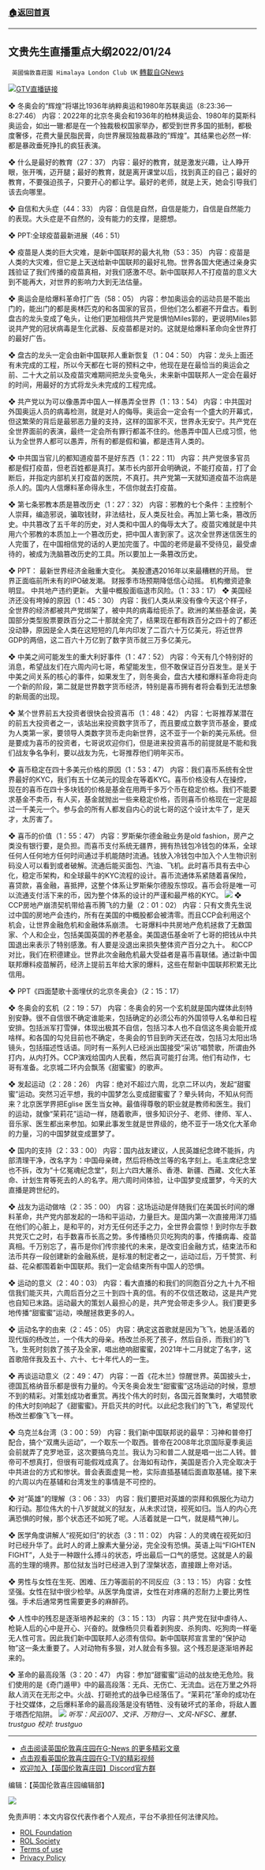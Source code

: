 ###  [:house:返回首頁](https://github.com/ourhimalayas/txt)
---


## 文贵先生直播重点大纲2022/01/24
` 英國倫敦喜莊園 Himalaya London Club UK` [轉載自GNews](https://gnews.org/zh-hans/1905113/)

![](https://assets.gnews.org/wp-content/uploads/2022/01/012307.jpg)[GTV直播链接](https://gtv.org/video/id=61eea3ca28a108147c61a4dc)

❖ 冬奥会的“辉煌”将堪比1936年纳粹奥运和1980年苏联奥运（8:23:36—8:27:46）
内容：2022年的北京冬奥会和1936年的柏林奥运会、1980年的莫斯科奥运会，如出一辙:都是在一个独裁极权国家举办，都受到世界多国的抵制，都极度奢侈，花费大量民脂民膏，向世界展现独裁暴政的“辉煌”。其结果也必然一样:都是暴政垂死挣扎的疯狂表演。

❖ 什么是最好的教育（27：37）
内容：最好的教育，就是激发兴趣，让人睁开眼，张开嘴，迈开腿；最好的教育，就是离开课堂以后，找到真正的自己；最好的教育，不要强迫孩子，只要开心的都让学。最好的老师，就是上天，她会引导我们该去向哪里。

❖ 自信和大头症（44：33）
内容：自信是自然，自信是能力，自信是自然能力的表现。大头症是不自然的，没有能力的支撑，是臆想。

❖ PPT:全球疫苗最新进展（46：51）

❖ 疫苗是人类的巨大灾难，是新中国联邦的最大礼物（53：35）
内容：疫苗是人类的大灾难，但它是上天送给新中国联邦的最好礼物。世界各国大佬通过亲身实践验证了我们传播的疫苗真相，对我们感激不尽。新中国联邦人不打疫苗的意义大到不能再大，对世界的影响力大到无法估量。

❖ 奥运会是给爆料革命打广告（58：05）
内容：参加奥运会的运动员是不能出门的，能出门的都是奥林匹克的和各国家的官员，但他们怎么都避不开盘古。看到盘古的龙头变成了龟头，让他们更加相信共产党是惧怕Miles郭的，更说明Miles郭说共产党的冠状病毒是生化武器、反疫苗都是对的。这就是给爆料革命向全世界打的最好广告。

❖ 盘古的龙头一定会由新中国联邦人重新恢复（1：04：50）
内容：龙头上面还有未完成的工程，所以今天都在七哥的预料之中，他现在是在最恰当的奥运会之前、二十大之前以及疫苗灾难期间把龙头变龟头，未来新中国联邦人一定会在最好的时间，用最好的方式将龙头未完成的工程完成。

❖ 共产党以为可以像愚弄中国人一样愚弄全世界（1：13：54）
内容：中共国对外国奥运人员的病毒检测，就是对人的侮辱。奥运会一定会有一个盛大的开幕式，但这繁荣的背后是最邪恶力量的支持，这样的国家不灭，世界永无安宁。共产党在全世界面前的表演，最终一定会所有罪行都盖不住的。他愚弄中国人已成习惯，他认为全世界人都可以愚弄，所有的都是假和骗，都是违背人类的。

❖ 中共国当官儿的都知道疫苗不是好东西（1：22：11）
内容：共产党很多官员都是假打疫苗，但老百姓都是真打。某市长内部开会明确说，不能打疫苗，打了会断后，并指定内部机关打疫苗的医院，不真打。共产党第一天就知道疫苗不治病是杀人的。国内人信爆料革命得永生，不信你就去打疫苗。

❖ 第七条邪教本质是篡改历史（1：27：32）
内容：邪教的七个条件：主控制个人崇拜，编造邪说，骗取钱财，非法结社，反人类反社会。再加上第七条，篡改历史。中共篡改了五千年的历史，对人类和中国人的侮辱太大了。疫苗灾难就是中共用六个邪教的本质加上一个篡改历史，把中国人害到家了。这次全世界迷信医生的人完蛋了，在中国相信党的话的人更加完蛋了。中国的老师是最不受待见，最受虐待的，被成为洗脑篡改历史的工具。所以要加上一条篡改历史。

❖ PPT： 最新世界经济金融重大变化。 美股遭遇2016年以来最糟糕的开局。 世界正面临前所未有的IPO破发潮。 财报季市场预期降低信心动摇。 机构撤资迹象明显。 中共地产违约更新。 大量中概股面临退市风险。（1：33：17）
❖ 美国经济还没有垮掉的原因（1：45：30）
内容：我们人类从来没有像今天这个样子，全世界的经济都被共产党绑架了，被中共的病毒给扼杀了。欧洲的某些基金说，美国部分类型股票要跌百分之二十那就全完了，结果现在都有跌百分之四十的了都还没动静，原因是全人类在这短短的几年内印发了二百六十万亿美元，将近世界GDP的两倍，这二百六十万亿到了数字货币就三万多亿美元。

❖ 中美之间可能发生的重大利好事件（1：47：52）
内容：今天有几个特别好的消息，希望战友们在六周内问七哥，希望能发生，但不敢保证百分百发生。是关于中美之间关系的核心的事件，如果发生了，则冬奥会，盘古大楼和爆料革命将走向一个新的阶段，第二就是世界数字货币经济，特别是喜币拥有者将会看到无法想象的新局面的出现。

❖ 某个世界前五大投资者很快会投资喜币（1：48：42）
内容：七哥推荐某潜在的前五大投资者之一，该站出来投资数字货币了，而且要成立数字货币基金，要成为人类第一家，要领导人类数字货币走向新世界，这不亚于一个新的美元系统。但是要成为喜币的投资者，七哥说欢迎你们，但是进来投资喜币的前提就是不能和我们战友争名争利，要以战友为先，七哥推荐他们明年买币。

❖ 喜币稳定在四十多美元价格的原因（1：53：47）
内容：我们喜币系统有全世界最好的KYC，我们有五十亿美元的现金在等着KYC。喜币价格没有人在操控，现在的喜币在四十多块钱的价格是基金在用两千多万个币在稳定价格。我们不能要求基金不卖币，有人买，基金就抛出一些来稳定价格，否则喜币价格现在一定是超过一千美元一个。参与会的所有人都发自内心的说七哥的这个设计太牛了，是天才，太厉害了。

❖ 喜币的价值（1：55：47）
内容：罗斯柴尔德金融业务是old fashion，房产之类没有银行要，是负担。而喜币支付系统无疆界，拥有热钱包冷钱包的体系，全球任何人任何地方任何时间通过手机能随时流通。钱放入冷钱包中加入个人生物识别码没人可以看到或者破解。流通后能买面包、汽油、飞机。此时喜币具有去中心化，稳定币架构，和全球最牛的KYC流程的设计。喜币流通体系紧随着喜保险，喜贷款，喜金融，喜抵押，这整个体系让罗斯柴尔德股东惊叹。喜币会将是唯一可以流通支付活下来的币，因为整个体系的设计的严谨和最严格的KYC。
![](https://assets.gnews.org/wp-content/uploads/2022/01/image-2036.png)
❖ CCP房地产崩溃契机带给喜币腾飞的力量（2：01：02）
内容：只有文贵先生说过中国的房地产会违约，所有在美国的中概股都会被清零。而且CCP会利用这个机会，让世界金融危机和金融体系崩溃。 七哥爆料中共房地产危机拯救了无数国家、个人和企业，包括美国英国的养老基金。美国退伍基金听了七哥的把钱从中共国退出来表示了特别感激。有人要是没退出来损失整体资产百分之九十。 和CCP对比，我们在积德建业。世界此次金融危机最大受益者是喜币喜联储。通过新中国联邦爆料疫苗解药，经济上提前五年给大家的爆料，这些在帮新中国联邦积累无比信用。

❖ PPT《四面楚歌十面埋伏的北京冬奥会》（2：15：17）

❖ 冬奥会的玄机（2：19：57）
内容：冬奥会的另一个玄机就是国内媒体此刻特别安静。很不自信很不确定谁能来，包括确定的必须公布的外国领导人名单和日程安排。包括派军打雪弹，体现出极其不自信，包括习本人也不自信这冬奥会能开成啥样。和各国的勾兑目前也不确定，冬奥会的节目到昨天还在改，包括习太阳出场镜头，包括描述性话语。同时有一系列人已经派出国接受“采访”唱赞歌，所谓由外打内，从内打外。CCP演戏给国内人民看，然后真可能打台湾。他们有动作，七哥有准备。北京城二环内会飘荡《甜蜜蜜》的歌声。

❖ 发起运动（2：28：26）
内容：绝对不超过六周，北京二环以内，发起“甜蜜蜜”运动。突然习近平想，我的中国梦怎么变成甜蜜蜜了？晕头转向，不知从何而来？北京医学界把Eglise 医生当女神。最值得尊敬的职业就是教师和医生。我们的运动，就像“茉莉花”运动一样，随着歌声，很多知识分子、老师、律师、军人、音乐家、医生都出来参加。如果此事发生就是世界级的，绝不亚于一场文化大革命的力量，习的中国梦就变成噩梦了。

❖ 国内的支持（2：33：00）
内容：国内战友建议，人民英雄纪念碑不能拆，内部清理干净，改名字为：中国母亲碑，然后将杨改兰等的名字刻上。毛主席纪念堂也不拆，改为“十亿冤魂纪念堂”，刻上六四大屠杀、香港、新疆、西藏、文化大革命、计划生育等死去的人的名字。用六周时间体验，让中国梦变成噩梦，今天的大直播是跨世纪的。

❖ 战友为运动做啥（2：35：00）
内容：这场运动是伴随我们在美国长时间的爆料革命，共产党内部发起的一场和平运动，力量巨大。是国内第一次直接用洋刀插在他们的心脏上，是和平的，对方无任何还手之力，全世界会震惊！到时你左手数共党灭亡之时，右手数喜币长高之势。多传播杨贝贝吃狗肉的事，传播病毒、疫苗真相。千万别忘了，喜币是你们传宗接代的未来，是改变旧金融方式，结束法币和法币共存一段创建新的金融系统，是标准的制定者之一，运动过后，万千赞赏、利益、花朵都围着新中国联邦。我们一定会结束所有中国人的恐惧。

❖ 运动的意义（2：40：03）
内容：看大直播的和我们的同胞百分之九十九不相信我们能灭共，六周后百分之三十到四十真的信。有的不仅信还敢动，这是共产党也自知已末路。运动最大的策划人最担心的是，共产党会带走多少人。我们要更多地传播“甜蜜蜜”运动，唤醒拯救更多的人。

❖ 运动名字的由来（2：45：05）
内容：确定这首歌就是因为飞飞，她是活着的现代版的杨改兰，一个伟大的母亲。杨改兰杀死了孩子，然后自杀，而我们的飞飞，生死时刻救了孩子及全家，唱出绝响甜蜜蜜，2021年十二月就定了名字，这首歌陪伴我及五十、六十、七十年代人的一生。

❖ 再谈运动意义（2：49：47）
内容：一首《花木兰》惊醒世界。英国披头士，德国瓦格纳音乐都是很有力量的。今天冬奥会发生“甜蜜蜜”这场运动的时候，意想不到的精彩。对策划成功者重赏。再找个伟大的时刻，各国元首聚集时，大唱赞歌的伟大时刻响起了《甜蜜蜜》。开启灭共的时代。以此纪念我们的飞飞，希望现代杨改兰都像飞飞一样。

❖ 乌克兰&台湾（3：00：59）
内容：我们新中国联邦说的最早：习神和普帝打配合，搞个“双鹰头运动”，一个取东一个取西。普帝在2008年北京国际夏季奥运会前就弄了克罗地亚，这次要搞乌克兰。我认为习和普二人就是唱一出二人转。普帝可不想真打，但很有可能假戏成真了。台海如有动作，美国是否介入完全取决于中共进台的方式和惨状。普会表面虚晃一枪，实际直插基辅后面直取基辅。接下来的六周以内在基辅和台湾发生的事情是不可控的。

❖ 对“英雄”的理解（3：06：33）
内容：我们要把对英雄的崇拜和佩服化为动力和行动。那位伟大的十八岁就就义的狱友，从未求过饶，视死如归。当人的内心充满恐惧的时候，那个状态还不如死了呢。人活着就是一口气，就是精气神儿。

❖ 医学角度讲解人“视死如归”的状态（3：11：02）
内容：人的灵魂在视死如归时已经升华了。此时人的肾上腺素大量分泌，完全没有恐惧。英语上叫“FIGHTEN FIGHT”，人处于一种跟什么搏斗的状态，呼出最后一口气的感觉。这就是人的最高的生理的境界。那位狱友当时已经进入到了涅槃状态，直接跟上帝对话。

❖ 男性与女性在生死、困难、压力等面前的不同反应（3：13：15）
内容：女性坚强。女性在狱中很少检举。从医学角度讲，女性在对疼痛的忍耐力上要比男性强。手术后通常男性需要更多的麻醉药。

❖ 人性中的残忍是逐渐培养起来的（3：15：13）
内容：共产党在狱中虐待人、枪毙人后的心中是开心、兴奋的。就像杨贝贝看着剥狗皮、杀狗肉、吃狗肉一样毫无人性可言。因此我们新中国联邦人必须有信仰。新中国联邦宣言里的“保护动物”这一条太重要了。人对动物有多狠，对人就会有多狠。这个残忍是逐渐培养起来的。

❖ 革命的最高段落（3：20：47）
内容：参加“甜蜜蜜”运动的战友绝无危险。我们使用的是《奇门遁甲》中的最高段落：无兵、无伤亡、无流血。远在万里之外将敌人消灭在无形之中。火战、打砸抢式的战争已经落伍了。“茉莉花”革命的成功在于社交媒体，之后爆料革命的最高段落是没有牺牲、没有破坏式的革命，将敌人置于塔西佗陷阱。
![](https://assets.gnews.org/wp-content/uploads/2022/01/220_copy.jpeg)
*听写：风云007、文评、万物归一、文风-NFSC、雅慧、trustguo*
*校对: trustguo*

* * *

- [点击阅读英国伦敦喜庄园在G-News 的更多精彩文章](https://gnews.org/zh-hans/author/himalaya_hawk/)
- [点击观看英国伦敦喜庄园在G-TV的精彩视频](https://gtv.org/web/#/UserInfo/5ee680a45bd6f123dd104807)
- [欢迎加入【英国伦敦喜庄园】Discord官方群](https://discord.gg/VsNaHaMUsy)


编辑：【英国伦敦喜庄园编辑部】

![](https://assets.gnews.org/wp-content/uploads/2021/08/41bf97c0-3bb2-4a07-ad75-91b96dc3203c.jpg)



 

免责声明：本文内容仅代表作者个人观点，平台不承担任何法律风险。

- [ROL Foundation](https://rolfoundation.org/)
- [ROL Society](https://rolsociety.org/)
- [Terms of use](https://gnews.org/terms-of-use-3/)
- [Privacy Policy](https://gnews.org/privacy-policy/)
